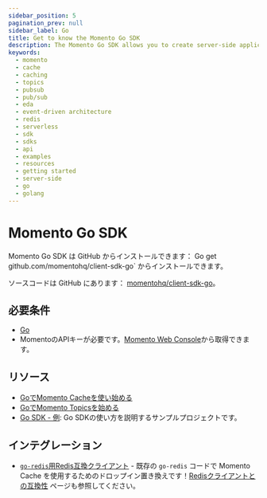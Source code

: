 ```yaml
---
sidebar_position: 5
pagination_prev: null
sidebar_label: Go
title: Get to know the Momento Go SDK
description: The Momento Go SDK allows you to create server-side applications, and take advantage of Momento's caching and pub-sub features. Find resources and examples here!
keywords:
  - momento
  - cache
  - caching
  - topics
  - pubsub
  - pub/sub
  - eda
  - event-driven architecture
  - redis
  - serverless
  - sdk
  - sdks
  - api
  - examples
  - resources
  - getting started
  - server-side
  - go
  - golang
---
```


# Momento Go SDK

Momento Go SDK は GitHub からインストールできます： Go get github.com/momentohq/client-sdk-go` からインストールできます。

ソースコードは GitHub にあります： [momentohq/client-sdk-go](https://github.com/momentohq/client-sdk-go)。

## 必要条件

- [Go](https://go.dev/dl/)
- MomentoのAPIキーが必要です。[Momento Web Console](https://console.gomomento.com/)から取得できます。

## リソース

- [GoでMomento Cacheを使い始める](./cache)
- [GoでMomento Topicsを始める](./topics)
- [Go SDK - 例](https://github.com/momentohq/client-sdk-go/blob/main/examples/README.md): Go SDKの使い方を説明するサンプルプロジェクトです。

## インテグレーション

- [`go-redis`用Redis互換クライアント](https://github.com/momentohq/momento-go-redis-client) - 既存の `go-redis` コードで Momento Cache を使用するためのドロップイン置き換えです！[Redisクライアントとの互換性](/cache/develop/integrations/redis-client-compatibility.md) ページも参照してください。
